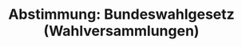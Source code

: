 ---
abstimmung:
  abstimmung: 1
  bundestagssitzung: 184
  datum: 9. Oktober 2020
  legislaturperiode: 19
categories:
- Todo
data:
- title: Abstimmungsergebnis 20201009_1-data.pdf
  url: /res/2021-btw/abstimmungsergebnisse/20201009_1-data.pdf
- title: Abstimmungsergebnis 20201009_1_xls-data.xlsx
  url: /res/2021-btw/abstimmungsergebnisse/20201009_1_xls-data.xlsx
- title: Abstimmungsergebnis 20201009_1_xls-data.csv
  url: /res/2021-btw/abstimmungsergebnisse/csv/20201009_1_xls-data.csv
documents:
- local: /res/2021-btw/drucksachen/20596.pdf
  title: Drucksache 19/20596
  url: https://dip21.bundestag.de/dip21/btd/19/205/1920596.pdf
- local: /res/2021-btw/drucksachen/23197.pdf
  title: Drucksache 19/23197
  url: https://dip21.bundestag.de/dip21/btd/19/231/1923197.pdf
ergebnis:
  AfD:
    enthaltung: 0
    gesamt: 89
    ja: 0
    nein: 76
    nichtabgegeben: 13
    ungueltig: 0
  Bündnis 90/Die Grünen:
    enthaltung: 0
    gesamt: 67
    ja: 0
    nein: 64
    nichtabgegeben: 3
    ungueltig: 0
  Die Linke:
    enthaltung: 0
    gesamt: 69
    ja: 0
    nein: 52
    nichtabgegeben: 17
    ungueltig: 0
  FDP:
    enthaltung: 0
    gesamt: 80
    ja: 0
    nein: 73
    nichtabgegeben: 7
    ungueltig: 0
  cdu/csu:
    enthaltung: 1
    gesamt: 246
    ja: 225
    nein: 0
    nichtabgegeben: 20
    ungueltig: 0
  file: 20201009_1_xls-data.xlsx
  fraktionslos:
    enthaltung: 0
    gesamt: 6
    ja: 1
    nein: 3
    nichtabgegeben: 2
    ungueltig: 0
  spd:
    enthaltung: 0
    gesamt: 152
    ja: 127
    nein: 0
    nichtabgegeben: 25
    ungueltig: 0
layout: abstimmung
links:
- title: Link zu bundestag.de
  url: https://www.bundestag.de/parlament/plenum/abstimmung/abstimmung?id=689
preview: 'Deutscher Bundestag


  184. Sitzung des Deutschen Bundestages

  am Freitag, 9. Oktober 2020


  Endgültiges Ergebnis der Namentlichen Abstimmung Nr. 1


  Gesetzentwurf der Fraktionen der CDU/CSU und SPD

  Entwurf eines Fünfundzwanzigsten Gesetzes zur Änderung des Bundeswahlgesetzes

  Drs. 19/20596 und 19/23197'
tags:
- Todo
title: 'Abstimmung: Bundeswahlgesetz (Wahlversammlungen)'
---